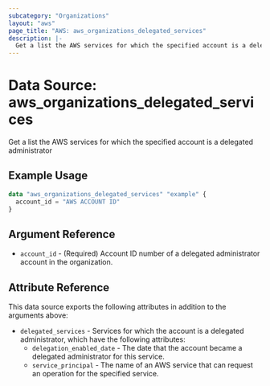 ```yaml
---
subcategory: "Organizations"
layout: "aws"
page_title: "AWS: aws_organizations_delegated_services"
description: |-
  Get a list the AWS services for which the specified account is a delegated administrator 
---
```


# Data Source: aws_organizations_delegated_services

Get a list the AWS services for which the specified account is a delegated administrator

## Example Usage

```terraform
data "aws_organizations_delegated_services" "example" {
  account_id = "AWS ACCOUNT ID"
}
```

## Argument Reference

* `account_id` - (Required) Account ID number of a delegated administrator account in the organization.

## Attribute Reference

This data source exports the following attributes in addition to the arguments above:

* `delegated_services` - Services for which the account is a delegated administrator, which have the following attributes:
    * `delegation_enabled_date` - The date that the account became a delegated administrator for this service.
    * `service_principal` - The name of an AWS service that can request an operation for the specified service.
